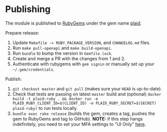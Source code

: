 # Publishing

The module is published to [RubyGems][1] under the gem name [plaid][2].

Prepare release:

1. Update `Makefile -> RUBY_PACKAGE_VERSION`, and `CHANGELOG.md` files.
2. Run `make pull-openapi` and `make build-openapi`.
2. Run `bundle` to bump the version in `Gemfile.lock`.
3. Create and merge a PR with the changes from 1 and 2.
4. Authenticate with rubygems with `gem signin` or manually set up your `~/.gem/credentials`.

Publish:

1. `git checkout master` and `git pull` (makes sure your `HEAD` is up-to-date).
2. Check that tests are passing on latest `master` build and (optional) `docker build -t plaid-ruby . && docker run -e PLAID_RUBY_CLIENT_ID=$(CLIENT_ID) -e PLAID_RUBY_SECRET=$(SECRET) plaid-ruby)` to run tests locally.
3. `bundle exec rake release` (builds the gem, creates a tag, pushes the gem to RubyGems and tag to GitHub). **NOTE:** if this step hangs indefinitely, you need to set your MFA settings to "UI Only" [here](https://rubygems.org/profile/edit).

[1]: https://rubygems.org/
[2]: https://rubygems.org/gems/plaid
